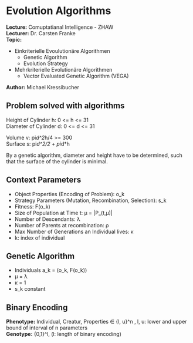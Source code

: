 # Evolution Algorithms

**Lecture:** Comuptatianal Intelligence - ZHAW  
**Lecturer:** Dr. Carsten Franke  
**Topic:**  
- Einkriterielle Evoulutionäre Algorithmen  
  - Genetic Algorithm
  - Evolution Strategy
- Mehrkriterielle Evolutionäre Algorithmen
  - Vector Evaluated Genetic Algorithm (VEGA)

**Author:** Michael Kressibucher


## Problem solved with algorithms
Height of Cylinder h:   0 <= h <= 31  
Diameter of Cylinder d: 0 <= d <= 31  

Volume v:  pi*d^2*h/4 >= 300  
Surface s: pi*d^2/2 + pi*d*h  

By a genetic algorithm, diameter and height have to be determined, such that the surface of the cylinder is minimal.


## Context Parameters
- Object Properties (Encoding of Problem): o_k
- Strategy Parameters (Mutation, Recombination, Selection): s_k
- Fitness: F(o_k)
- Size of Population at Time t: μ = |P_(t,μ)|
- Number of Descendants: λ
- Number of Parents at recombination: ρ
- Max Number of Generations an Individual lives: κ
- k: index of individual

## Genetic Algorithm
- Individuals a_k = (o_k, F(o_k))
- μ = λ
- κ = 1
- s_k constant

## Binary Encoding
**Phenotype:** Individual, Creatur, Properties ∈ {l, u}^n , l, u: lower and upper bound of interval of n parameters  
**Genotype:** {0,1}^l, (l: length of binary encoding)
